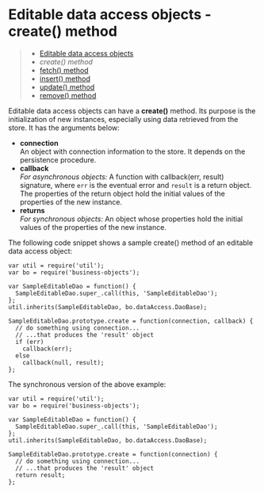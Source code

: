 # Editable data access objects - create() method

> * [Editable data access objects](/data-access/editable)
> * _create() method_
> * [fetch() method](fetch)
> * [insert() method](insert)
> * [update() method](update)
> * [remove() method](remove)

Editable data access objects can have a __create()__ method. Its purpose is
the initialization of new instances, especially using data retrieved from the store.
It has the arguments below:

* __connection__  
  An object with connection information to the store. It depends on
  the persistence procedure. 
* __callback__  
  _For asynchronous objects:_ A function with callback(err, result) signature, where
  `err` is the eventual error and `result` is a return object. The properties of the
  return object hold the initial values of the properties of the new instance.
* __returns__  
  _For synchronous objects:_ An object whose properties hold the initial values of the
  properties of the new instance.

The following code snippet shows a sample create() method of an editable data access object:

```
var util = require('util');
var bo = require('business-objects');

var SampleEditableDao = function() {
  SampleEditableDao.super_.call(this, 'SampleEditableDao');
};
util.inherits(SampleEditableDao, bo.dataAccess.DaoBase);

SampleEditableDao.prototype.create = function(connection, callback) {
  // do something using connection...
  // ...that produces the 'result' object
  if (err)
    callback(err);
  else
    callback(null, result);
};
```

The synchronous version of the above example:

```
var util = require('util');
var bo = require('business-objects');

var SampleEditableDao = function() {
  SampleEditableDao.super_.call(this, 'SampleEditableDao');
};
util.inherits(SampleEditableDao, bo.dataAccess.DaoBase);

SampleEditableDao.prototype.create = function(connection) {
  // do something using connection...
  // ...that produces the 'result' object
  return result;
};
```
